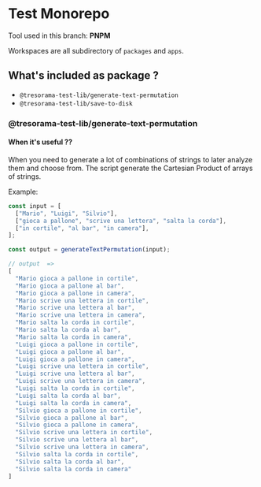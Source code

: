 # Test Monorepo

Tool used in this branch: **PNPM**

Workspaces are all subdirectory of `packages` and `apps`.

## What's included as package ?

- `@tresorama-test-lib/generate-text-permutation`
- `@tresorama-test-lib/save-to-disk`

### @tresorama-test-lib/generate-text-permutation

#### When it's useful ??

When you need to generate a lot of combinations of strings to later analyze them and choose from.
The script generate the Cartesian Product of arrays of strings.

Example:

```ts
const input = [
  ["Mario", "Luigi", "Silvio"],
  ["gioca a pallone", "scrive una lettera", "salta la corda"],
  ["in cortile", "al bar", "in camera"],
];

const output = generateTextPermutation(input);

// output  =>
[
  "Mario gioca a pallone in cortile",
  "Mario gioca a pallone al bar",
  "Mario gioca a pallone in camera",
  "Mario scrive una lettera in cortile",
  "Mario scrive una lettera al bar",
  "Mario scrive una lettera in camera",
  "Mario salta la corda in cortile",
  "Mario salta la corda al bar",
  "Mario salta la corda in camera",
  "Luigi gioca a pallone in cortile",
  "Luigi gioca a pallone al bar",
  "Luigi gioca a pallone in camera",
  "Luigi scrive una lettera in cortile",
  "Luigi scrive una lettera al bar",
  "Luigi scrive una lettera in camera",
  "Luigi salta la corda in cortile",
  "Luigi salta la corda al bar",
  "Luigi salta la corda in camera",
  "Silvio gioca a pallone in cortile",
  "Silvio gioca a pallone al bar",
  "Silvio gioca a pallone in camera",
  "Silvio scrive una lettera in cortile",
  "Silvio scrive una lettera al bar",
  "Silvio scrive una lettera in camera",
  "Silvio salta la corda in cortile",
  "Silvio salta la corda al bar",
  "Silvio salta la corda in camera"
]
```
